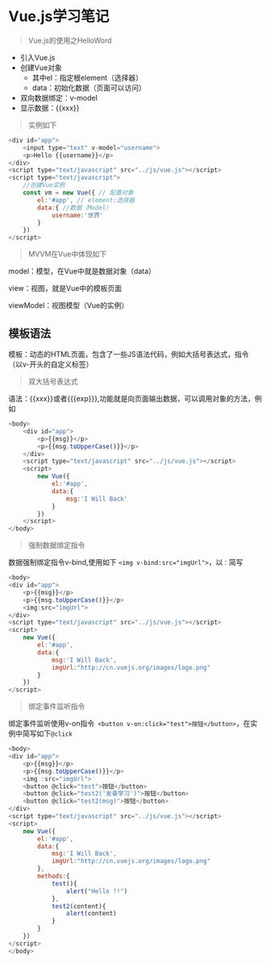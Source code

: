 

# Vue.js学习笔记

> Vue.js的使用之HelloWord

* 引入Vue.js
* 创建Vue对象
  * 其中el：指定根element（选择器）
  * data：初始化数据（页面可以访问）
* 双向数据绑定：v-model
* 显示数据：{{xxx}}

> 实例如下

~~~javascript
<div id="app">
    <input type="text" v-model="username">
    <p>Hello {{username}}</p>
</div>
<script type="text/javascript" src="../js/vue.js"></script>
<script type="text/javascript">
    //创建Vue实例
    const vm = new Vue({ // 配置对象
        el:'#app', // element:选择器
        data:{ //数据（Model）
            username:'世界'
        }
    })
</script>
~~~

> MVVM在Vue中体现如下

model：模型，在Vue中就是数据对象（data）

view：视图，就是Vue中的模板页面

viewModel：视图模型（Vue的实例）

## 模板语法

模板：动态的HTML页面，包含了一些JS语法代码，例如大括号表达式，指令（以v-开头的自定义标签）

> 双大括号表达式

语法：{{xxx}}或者{{{exp}}},功能就是向页面输出数据，可以调用对象的方法，例如

~~~javascript
<body>
    <div id="app">
        <p>{{msg}}</p>
        <p>{{msg.toUpperCase()}}</p>
    </div>
    <script type="text/javascript" src="../js/vue.js"></script>
    <script>
        new Vue({
            el:'#app',
            data:{
                msg:'I Will Back'
            }
        })
    </script>
</body>
~~~

> 强制数据绑定指令

数据强制绑定指令v-bind,使用如下 `<img v-bind:src="imgUrl">`，以`：`简写

~~~javascript
<body>
<div id="app">
    <p>{{msg}}</p>
    <p>{{msg.toUpperCase()}}</p>
    <img:src="imgUrl">
</div>
<script type="text/javascript" src="../js/vue.js"></script>
<script>
    new Vue({
        el:'#app',
        data:{
            msg:'I Will Back',
            imgUrl:"http://cn.vuejs.org/images/logo.png"
        }
    })
</script>
~~~

> 绑定事件监听指令

绑定事件监听使用v-on指令` <button v-on:click="test">按钮</button>`，在实例中简写如下`@click`

~~~javascript
<body>
<div id="app">
    <p>{{msg}}</p>
    <p>{{msg.toUpperCase()}}</p>
    <img :src="imgUrl">
    <button @click="test">按钮</button>
    <button @click="test2('发奋学习')">按钮</button>
 	<button @click="test2(msg)">按钮</button>
</div>
<script type="text/javascript" src="../js/vue.js"></script>
<script>
    new Vue({
        el:'#app',
        data:{
            msg:'I Will Back',
            imgUrl:"http://cn.vuejs.org/images/logo.png"
        },
        methods:{
            test(){
                alert("Hello !!")
            },
            test2(content){
                alert(content)
            }
        }
    })
</script>
</body>
~~~
